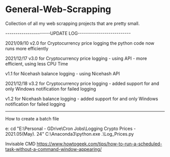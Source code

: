 
# General-Web-Scrapping
Collection of all my web scrapping projects that are pretty small.

----------------------UPDATE LOG--------------------------

2021/09/10
v2.0 for Cryptocurrency price logging
the python code now runs more efficiently

2021/12/17
v3.0 for Cryptocurrency price logging
    - using API
    - more efficient, using less CPU Time

v1.1 for Nicehash balance logging
    - using Nicehash API

2021/12/18
v3.2 for Cryptocurrency price logging
    - added support for and only Windows notification for failed logging

v1.2 for Nicehash balance logging
    - added support for and only Windows notification for failed logging




----------------------------------------------------------
How to create a batch file

e:
cd "E:\Personal - GDrive\Cron Jobs\Logging Crypto Prices - 2021.05(May). 24"
C:\Anaconda3\python.exe .\Log_Prices.py

Invisable CMD
https://www.howtogeek.com/tips/how-to-run-a-scheduled-task-without-a-command-window-appearing/